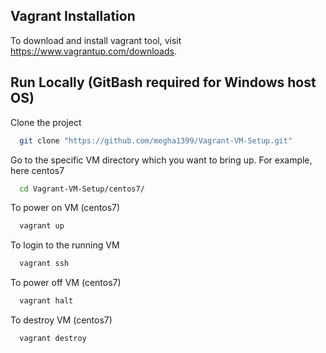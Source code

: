 ## Vagrant Installation

To download and install vagrant tool, visit https://www.vagrantup.com/downloads.

## Run Locally (GitBash required for Windows host OS)

Clone the project

```bash
  git clone "https://github.com/megha1399/Vagrant-VM-Setup.git"
```

Go to the specific VM directory which you want to bring up. For example, here centos7

```bash
  cd Vagrant-VM-Setup/centos7/
```

To power on VM (centos7)

```bash
  vagrant up
```

To login to the running VM

```bash
  vagrant ssh
```

To power off VM (centos7)
```bash
  vagrant halt
```

To destroy VM (centos7)
```bash
  vagrant destroy
```
